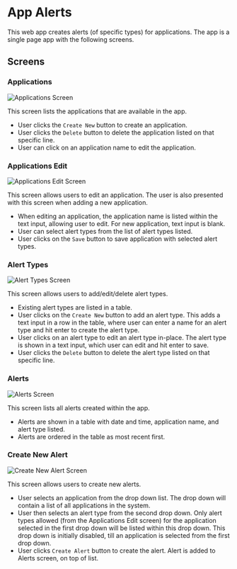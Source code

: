 # App Alerts

This web app creates alerts (of specific types) for applications. The app is a single page app with the following screens.

## Screens

### Applications

![Applications Screen](https://amit-y.github.io/app-alerts/docs/images/applications-screen.png)

This screen lists the applications that are available in the app.

* User clicks the `Create New` button to create an application.
* User clicks the `Delete` button to delete the application listed on that specific line.
* User can click on an application name to edit the application.

### Applications Edit

![Applications Edit Screen](https://amit-y.github.io/app-alerts/docs/images/applications-edit-screen.png)

This screen allows users to edit an application. The user is also presented with this screen when adding a new application.

* When editing an application, the application name is listed within the text input, allowing user to edit. For new application, text input is blank.
* User can select alert types from the list of alert types listed.
* User clicks on the `Save` button to save application with selected alert types.

### Alert Types

![Alert Types Screen](https://amit-y.github.io/app-alerts/docs/images/alert-types-screen.png)

This screen allows users to add/edit/delete alert types.

* Existing alert types are listed in a table.
* User clicks on the `Create New` button to add an alert type. This adds a text input in a row in the table, where user can enter a name for an alert type and hit enter to create the alert type.
* User clicks on an alert type to edit an alert type in-place. The alert type is shown in a text input, which user can edit and hit enter to save.
* User clicks the `Delete` button to delete the alert type listed on that specific line.

### Alerts

![Alerts Screen](https://amit-y.github.io/app-alerts/docs/images/alerts-screen.png)

This screen lists all alerts created within the app.

* Alerts are shown in a table with date and time, application name, and alert type listed.
* Alerts are ordered in the table as most recent first.

### Create New Alert

![Create New Alert Screen](https://amit-y.github.io/app-alerts/docs/images/create-new-alert-screen.png)

This screen allows users to create new alerts.

* User selects an application from the drop down list. The drop down will contain a list of all applications in the system.
* User then selects an alert type from the second drop down. Only alert types allowed (from the Applications Edit screen) for the application selected in the first drop down will be listed within this drop down. This drop down is initially disabled, till an application is selected from the first drop down.
* User clicks `Create Alert` button to create the alert. Alert is added to Alerts screen, on top of list.
